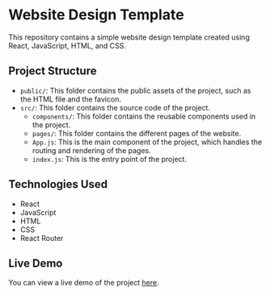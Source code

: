 # Website Design Template

This repository contains a simple website design template created using React, JavaScript, HTML, and CSS.

## Project Structure

- `public/`: This folder contains the public assets of the project, such as the HTML file and the favicon.
- `src/`: This folder contains the source code of the project.
  - `components/`: This folder contains the reusable components used in the project.
  - `pages/`: This folder contains the different pages of the website.
  - `App.js`: This is the main component of the project, which handles the routing and rendering of the pages.
  - `index.js`: This is the entry point of the project.

## Technologies Used

- React
- JavaScript
- HTML
- CSS
- React Router

## Live Demo

You can view a live demo of the project [here](<https://kky-ykk.github.io/Website-Design/>).

